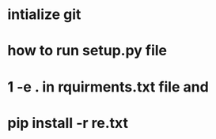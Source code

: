 # intialize git 

# how to run setup.py file 
# 1 -e . in rquirments.txt file and 
# pip install -r re.txt


